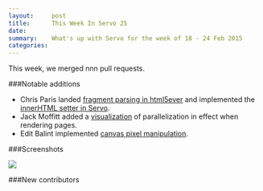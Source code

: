 ```yaml
---
layout:     post
title:      This Week In Servo 25
date:
summary:    What's up with Servo for the week of 18 - 24 Feb 2015
categories:
---
```


This week, we merged nnn pull requests.

###Notable additions

 - Chris Paris landed [fragment parsing in html5ever](https://github.com/servo/html5ever/pull/91)
   and implemented the [innerHTML setter in Servo](https://github.com/servo/servo/pull/4888).
 - Jack Moffitt added a [visualization](https://github.com/servo/servo/pull/4969) of parallelization in effect when rendering pages.
 - Edit Balint implemented [canvas pixel manipulation](https://github.com/servo/servo/pull/5020).

###Screenshots

![](https://cloud.githubusercontent.com/assets/28357/6275199/7bd6e788-b83a-11e4-89cb-a74f360272f2.png)

###New contributors
